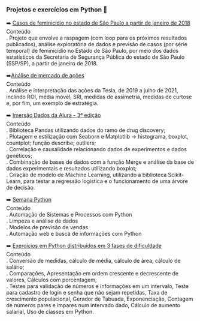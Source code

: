 <h3> Projetos e exercícios em Python 🐍 </h3>

➡️ [Casos de feminicídio no estado de São Paulo a partir de janeiro de 2018](https://github.com/JoiceO/scraping-EDA-ML-feminicidio)<br>
Conteúdo<br>
.  Projeto que envolve a raspagem (com loop para os próximos resultados publicados), análise exploratória de dados e previsão de casos (por série temporal) de feminicídio no Estado de São Paulo, por meio dos dados estatísticos da Secretaria de Segurança Pública do estado de São Paulo (SSP/SP), a partir de janeiro de 2018.<br>

➡️[Análise de mercado de ações](https://github.com/JoiceO/Analise-de-Mercado-de-Acoes)<br>
Conteúdo<br>
. Análise e interpretação das ações da Tesla, de 2019 a julho de 2021, inclindo ROI, média móvel, SRI, medidas de assimetria, medidas de curtose e, por fim, um exemplo de estratégia. <br>

➡️ [Imersão Dados da Alura - 3ª edição](https://github.com/JoiceO/ImersaoDadosAlura)<br>
Conteúdo<br>
. Biblioteca Pandas utilizando dados do ramo de drug discovery;<br>
. Plotagem e estilização com Seaborn e Matplotlib -> histograma, boxplot, countplot; função describe; outliers;<br>
. Correlação e causalidade relacionando dados de experimentos e dados genéticos;<br>
. Combinação de bases de dados com a função Merge e análise da base de dados experimentais e resultados utilizando boxplot;<br>
. Criação de modelo de Machine Learning, utilizando a biblioteca Scikit-Learn, para testar a regressão logística e o funcionamento de uma árvore de decisão.<br>

➡️ [Semana Python](https://github.com/JoiceO/SemanaPython)<br>
Conteúdo<br>
. Automação de Sistemas e Processos com Python<br>
. Limpeza e análise de dados<br>
. Modelos de previsão de vendas<br>
. Automação web e busca de informações com Python<br>

➡️ [Exercícios em Python distribuídos em 3 fases de dificuldade](https://github.com/JoiceO/ExerciciosPython)<br>
Conteúdo<br>
. Conversão de medidas, cálculo de média, cálculo de área, cálculo de salário;<br>
. Comparações, Apresentação em ordem crescente e decrescente de valores, Cálculos com porcentagem;<br>
. Testes para validação de números e informações em um intervalo, Teste para cadastro de login e senha que não sejam repetidas, Taxa de crescimento populacional, Gerador de Tabuada, Exponenciação, Contagem de números pares e ímpares num intervado dado, Cálculo de aumento salarial, Uso de classes em Python.<br>
